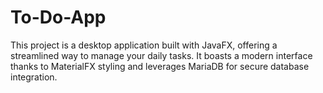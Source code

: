 # To-Do-App
This project is a desktop application built with JavaFX, offering a streamlined way to manage your daily tasks. It boasts a modern interface thanks to MaterialFX styling and leverages MariaDB for secure database integration.
